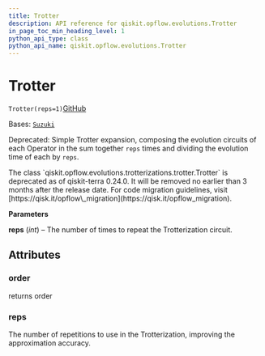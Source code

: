 ```yaml
---
title: Trotter
description: API reference for qiskit.opflow.evolutions.Trotter
in_page_toc_min_heading_level: 1
python_api_type: class
python_api_name: qiskit.opflow.evolutions.Trotter
---
```


# Trotter

<span id="qiskit.opflow.evolutions.Trotter" />

`Trotter(reps=1)`[GitHub](https://github.com/qiskit/qiskit/tree/stable/0.43/qiskit/opflow/evolutions/trotterizations/trotter.py "view source code")

Bases: [`Suzuki`](qiskit.opflow.evolutions.Suzuki "qiskit.opflow.evolutions.trotterizations.suzuki.Suzuki")

Deprecated: Simple Trotter expansion, composing the evolution circuits of each Operator in the sum together `reps` times and dividing the evolution time of each by `reps`.

<Admonition title="Deprecated since version 0.24.0" type="danger">
  The class `qiskit.opflow.evolutions.trotterizations.trotter.Trotter` is deprecated as of qiskit-terra 0.24.0. It will be removed no earlier than 3 months after the release date. For code migration guidelines, visit [https://qisk.it/opflow\_migration](https://qisk.it/opflow_migration).
</Admonition>

**Parameters**

**reps** (*int*) – The number of times to repeat the Trotterization circuit.

## Attributes

<span id="qiskit.opflow.evolutions.Trotter.order" />

### order

returns order

<span id="qiskit.opflow.evolutions.Trotter.reps" />

### reps

The number of repetitions to use in the Trotterization, improving the approximation accuracy.

